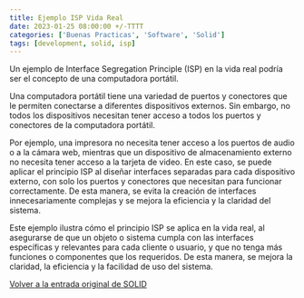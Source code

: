 ```yaml
---
title: Ejemplo ISP Vida Real
date: 2023-01-25 08:00:00 +/-TTTT
categories: ['Buenas Practicas', 'Software', 'Solid']
tags: [development, solid, isp]
---
```


Un ejemplo de Interface Segregation Principle (ISP) en la vida real podría ser el concepto de una computadora portátil.

Una computadora portátil tiene una variedad de puertos y conectores que le permiten conectarse a diferentes dispositivos externos. Sin embargo, no todos los dispositivos necesitan tener acceso a todos los puertos y conectores de la computadora portátil.

Por ejemplo, una impresora no necesita tener acceso a los puertos de audio o a la cámara web, mientras que un dispositivo de almacenamiento externo no necesita tener acceso a la tarjeta de video.
En este caso, se puede aplicar el principio ISP al diseñar interfaces separadas para cada dispositivo externo, con solo los puertos y conectores que necesitan para funcionar correctamente. De esta manera, se evita la creación de interfaces innecesariamente complejas y se mejora la eficiencia y la claridad del sistema.

Este ejemplo ilustra cómo el principio ISP se aplica en la vida real, al asegurarse de que un objeto o sistema cumpla con las interfaces específicas y relevantes para cada cliente o usuario, y que no tenga más funciones o componentes que los requeridos. De esta manera, se mejora la claridad, la eficiencia y la facilidad de uso del sistema.

[Volver a la entrada original de SOLID][solid-initial]

[solid-initial]: https://iam3mer.xyz/blog/posts/solid